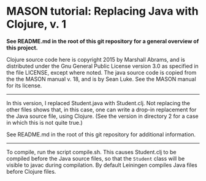 MASON tutorial: Replacing Java with Clojure, v. 1
====

**See README.md in the root of this git repository for a general overview
of this project.**

Clojure source code here is copyright 2015 by Marshall Abrams, and is
distributed under the Gnu General Public License version 3.0 as
specified in the file LICENSE, except where noted.  The java source code
is copied from the the MASON manual v. 18, and is by Sean Luke.  See the
MASON manual for its license.

----------

In this version, I replaced Student.java with Student.clj.  Not
replacing the other files shows that, in this case, one can write a
drop-in replacement for the Java source file, using Clojure.  (See the
version in directory 2 for a case in which this is not quite true.)

See README.md in the root of this git repository for additional
information.

----------

To compile, run the script compile.sh.  This causes Student.clj to be
compiled before the Java source files, so that the `Student` class will
be visible to javac during compilation.  By default Leiningen compiles
Java files before Clojure files.
